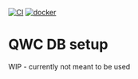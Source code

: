 [![CI](https://github.com/qwc-services/qwc-demo-db/actions/workflows/qwc-demo-db.yml/badge.svg)](https://github.com/qwc-services/qwc-demo-db/actions)
[![docker](https://img.shields.io/docker/v/sourcepole/qwc-demo-db?label=qwc-demo-db%20image&sort=semver)](https://hub.docker.com/r/sourcepole/qwc-demo-db)


QWC DB setup
============

WIP - currently not meant to be used
